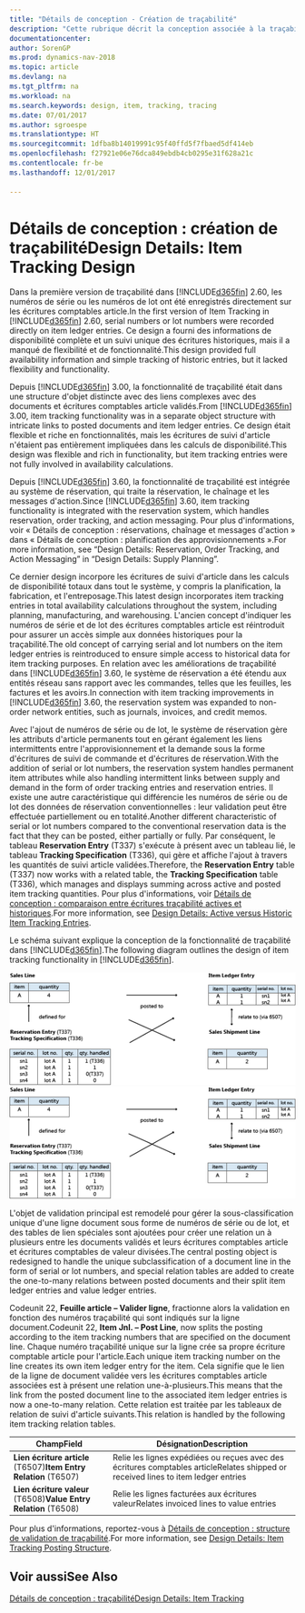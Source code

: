 ```yaml
---
title: "Détails de conception - Création de traçabilité"
description: "Cette rubrique décrit la conception associée à la traçabilité dans [!INCLUDE[d365fin](includes/d365fin_md.md)]."
documentationcenter: 
author: SorenGP
ms.prod: dynamics-nav-2018
ms.topic: article
ms.devlang: na
ms.tgt_pltfrm: na
ms.workload: na
ms.search.keywords: design, item, tracking, tracing
ms.date: 07/01/2017
ms.author: sgroespe
ms.translationtype: HT
ms.sourcegitcommit: 1dfba8b14019991c95f40ffd5f7fbaed5df414eb
ms.openlocfilehash: f27921e06e76dca849ebdb4cb0295e31f628a21c
ms.contentlocale: fr-be
ms.lasthandoff: 12/01/2017

---
```

# <a name="design-details-item-tracking-design"></a><span data-ttu-id="6bdc2-103">Détails de conception : création de traçabilité</span><span class="sxs-lookup"><span data-stu-id="6bdc2-103">Design Details: Item Tracking Design</span></span>
<span data-ttu-id="6bdc2-104">Dans la première version de traçabilité dans [!INCLUDE[d365fin](includes/d365fin_md.md)] 2.60, les numéros de série ou les numéros de lot ont été enregistrés directement sur les écritures comptables article.</span><span class="sxs-lookup"><span data-stu-id="6bdc2-104">In the first version of Item Tracking in [!INCLUDE[d365fin](includes/d365fin_md.md)] 2.60, serial numbers or lot numbers were recorded directly on item ledger entries.</span></span> <span data-ttu-id="6bdc2-105">Ce design a fourni des informations de disponibilité complète et un suivi unique des écritures historiques, mais il a manqué de flexibilité et de fonctionnalité.</span><span class="sxs-lookup"><span data-stu-id="6bdc2-105">This design provided full availability information and simple tracking of historic entries, but it lacked flexibility and functionality.</span></span>  

<span data-ttu-id="6bdc2-106">Depuis [!INCLUDE[d365fin](includes/d365fin_md.md)] 3.00, la fonctionnalité de traçabilité était dans une structure d'objet distincte avec des liens complexes avec des documents et écritures comptables article validés.</span><span class="sxs-lookup"><span data-stu-id="6bdc2-106">From [!INCLUDE[d365fin](includes/d365fin_md.md)] 3.00, item tracking functionality was in a separate object structure with intricate links to posted documents and item ledger entries.</span></span> <span data-ttu-id="6bdc2-107">Ce design était flexible et riche en fonctionnalités, mais les écritures de suivi d'article n'étaient pas entièrement impliquées dans les calculs de disponibilité.</span><span class="sxs-lookup"><span data-stu-id="6bdc2-107">This design was flexible and rich in functionality, but item tracking entries were not fully involved in availability calculations.</span></span>  

<span data-ttu-id="6bdc2-108">Depuis [!INCLUDE[d365fin](includes/d365fin_md.md)] 3.60, la fonctionnalité de traçabilité est intégrée au système de réservation, qui traite la réservation, le chaînage et les messages d'action.</span><span class="sxs-lookup"><span data-stu-id="6bdc2-108">Since [!INCLUDE[d365fin](includes/d365fin_md.md)] 3.60, item tracking functionality is integrated with the reservation system, which handles reservation, order tracking, and action messaging.</span></span> <span data-ttu-id="6bdc2-109">Pour plus d'informations, voir « Détails de conception : réservations, chaînage et messages d'action » dans « Détails de conception : planification des approvisionnements ».</span><span class="sxs-lookup"><span data-stu-id="6bdc2-109">For more information, see “Design Details: Reservation, Order Tracking, and Action Messaging” in “Design Details: Supply Planning”.</span></span>  

<span data-ttu-id="6bdc2-110">Ce dernier design incorpore les écritures de suivi d'article dans les calculs de disponibilité totaux dans tout le système, y compris la planification, la fabrication, et l'entreposage.</span><span class="sxs-lookup"><span data-stu-id="6bdc2-110">This latest design incorporates item tracking entries in total availability calculations throughout the system, including planning, manufacturing, and warehousing.</span></span> <span data-ttu-id="6bdc2-111">L'ancien concept d'indiquer les numéros de série et de lot des écritures comptables article est réintroduit pour assurer un accès simple aux données historiques pour la traçabilité.</span><span class="sxs-lookup"><span data-stu-id="6bdc2-111">The old concept of carrying serial and lot numbers on the item ledger entries is reintroduced to ensure simple access to historical data for item tracking purposes.</span></span> <span data-ttu-id="6bdc2-112">En relation avec les améliorations de traçabilité dans [!INCLUDE[d365fin](includes/d365fin_md.md)] 3.60, le système de réservation a été étendu aux entités réseau sans rapport avec les commandes, telles que les feuilles, les factures et les avoirs.</span><span class="sxs-lookup"><span data-stu-id="6bdc2-112">In connection with item tracking improvements in [!INCLUDE[d365fin](includes/d365fin_md.md)] 3.60, the reservation system was expanded to non-order network entities, such as journals, invoices, and credit memos.</span></span>  

<span data-ttu-id="6bdc2-113">Avec l'ajout de numéros de série ou de lot, le système de réservation gère les attributs d'article permanents tout en gérant également les liens intermittents entre l'approvisionnement et la demande sous la forme d'écritures de suivi de commande et d'écritures de réservation.</span><span class="sxs-lookup"><span data-stu-id="6bdc2-113">With the addition of serial or lot numbers, the reservation system handles permanent item attributes while also handling intermittent links between supply and demand in the form of order tracking entries and reservation entries.</span></span> <span data-ttu-id="6bdc2-114">Il existe une autre caractéristique qui différencie les numéros de série ou de lot des données de réservation conventionnelles : leur validation peut être effectuée partiellement ou en totalité.</span><span class="sxs-lookup"><span data-stu-id="6bdc2-114">Another different characteristic of serial or lot numbers compared to the conventional reservation data is the fact that they can be posted, either partially or fully.</span></span> <span data-ttu-id="6bdc2-115">Par conséquent, le tableau **Reservation Entry** (T337) s'exécute à présent avec un tableau lié, le tableau **Tracking Specification** (T336), qui gère et affiche l'ajout à travers les quantités de suivi article validées.</span><span class="sxs-lookup"><span data-stu-id="6bdc2-115">Therefore, the **Reservation Entry** table (T337) now works with a related table, the **Tracking Specification** table (T336), which manages and displays summing across active and posted item tracking quantities.</span></span> <span data-ttu-id="6bdc2-116">Pour plus d'informations, voir [Détails de conception : comparaison entre écritures traçabilité actives et historiques](design-details-active-versus-historic-item-tracking-entries.md).</span><span class="sxs-lookup"><span data-stu-id="6bdc2-116">For more information, see [Design Details: Active versus Historic Item Tracking Entries](design-details-active-versus-historic-item-tracking-entries.md).</span></span>  

<span data-ttu-id="6bdc2-117">Le schéma suivant explique la conception de la fonctionnalité de traçabilité dans [!INCLUDE[d365fin](includes/d365fin_md.md)].</span><span class="sxs-lookup"><span data-stu-id="6bdc2-117">The following diagram outlines the design of item tracking functionality in [!INCLUDE[d365fin](includes/d365fin_md.md)].</span></span>  

<span data-ttu-id="6bdc2-118">![Conception de la traçabilité](media/design_details_item_tracking_design.png "design_details_item_tracking_design")</span><span class="sxs-lookup"><span data-stu-id="6bdc2-118">![Item tracking design](media/design_details_item_tracking_design.png "design_details_item_tracking_design")</span></span>  

<span data-ttu-id="6bdc2-119">L'objet de validation principal est remodelé pour gérer la sous-classification unique d'une ligne document sous forme de numéros de série ou de lot, et des tables de lien spéciales sont ajoutées pour créer une relation un à plusieurs entre les documents validés et leurs écritures comptables article et écritures comptables de valeur divisées.</span><span class="sxs-lookup"><span data-stu-id="6bdc2-119">The central posting object is redesigned to handle the unique subclassification of a document line in the form of serial or lot numbers, and special relation tables are added to create the one-to-many relations between posted documents and their split item ledger entries and value ledger entries.</span></span>  

<span data-ttu-id="6bdc2-120">Codeunit 22, **Feuille article – Valider ligne**, fractionne alors la validation en fonction des numéros traçabilité qui sont indiqués sur la ligne document.</span><span class="sxs-lookup"><span data-stu-id="6bdc2-120">Codeunit 22, **Item Jnl. – Post Line**, now splits the posting according to the item tracking numbers that are specified on the document line.</span></span> <span data-ttu-id="6bdc2-121">Chaque numéro traçabilité unique sur la ligne crée sa propre écriture comptable article pour l'article.</span><span class="sxs-lookup"><span data-stu-id="6bdc2-121">Each unique item tracking number on the line creates its own item ledger entry for the item.</span></span> <span data-ttu-id="6bdc2-122">Cela signifie que le lien de la ligne de document validée vers les écritures comptables article associées est à présent une relation une-à-plusieurs.</span><span class="sxs-lookup"><span data-stu-id="6bdc2-122">This means that the link from the posted document line to the associated item ledger entries is now a one-to-many relation.</span></span> <span data-ttu-id="6bdc2-123">Cette relation est traitée par les tableaux de relation de suivi d'article suivants.</span><span class="sxs-lookup"><span data-stu-id="6bdc2-123">This relation is handled by the following item tracking relation tables.</span></span>  

|<span data-ttu-id="6bdc2-124">Champ</span><span class="sxs-lookup"><span data-stu-id="6bdc2-124">Field</span></span>|<span data-ttu-id="6bdc2-125">Désignation</span><span class="sxs-lookup"><span data-stu-id="6bdc2-125">Description</span></span>|  
|---------------|---------------------------------------|  
|<span data-ttu-id="6bdc2-126">**Lien écriture article** (T6507)</span><span class="sxs-lookup"><span data-stu-id="6bdc2-126">**Item Entry Relation** (T6507)</span></span>|<span data-ttu-id="6bdc2-127">Relie les lignes expédiées ou reçues avec des écritures comptables article</span><span class="sxs-lookup"><span data-stu-id="6bdc2-127">Relates shipped or received lines to item ledger entries</span></span>|  
|<span data-ttu-id="6bdc2-128">**Lien écriture valeur** (T6508)</span><span class="sxs-lookup"><span data-stu-id="6bdc2-128">**Value Entry Relation** (T6508)</span></span>|<span data-ttu-id="6bdc2-129">Relie les lignes facturées aux écritures valeur</span><span class="sxs-lookup"><span data-stu-id="6bdc2-129">Relates invoiced lines to value entries</span></span>|  

<span data-ttu-id="6bdc2-130">Pour plus d'informations, reportez-vous à [Détails de conception : structure de validation de traçabilité](design-details-item-tracking-posting-structure.md).</span><span class="sxs-lookup"><span data-stu-id="6bdc2-130">For more information, see [Design Details: Item Tracking Posting Structure](design-details-item-tracking-posting-structure.md).</span></span>  

## <a name="see-also"></a><span data-ttu-id="6bdc2-131">Voir aussi</span><span class="sxs-lookup"><span data-stu-id="6bdc2-131">See Also</span></span>  
[<span data-ttu-id="6bdc2-132">Détails de conception : traçabilité</span><span class="sxs-lookup"><span data-stu-id="6bdc2-132">Design Details: Item Tracking</span></span>](design-details-item-tracking.md)

